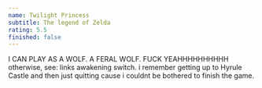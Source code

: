 ```yaml
---
name: Twilight Princess
subtitle: The legend of Zelda
rating: 5.5
finished: false
---
```


I CAN PLAY AS A WOLF. A FERAL WOLF. FUCK YEAHHHHHHHHHH otherwise, see: links awakening switch. i remember getting up to Hyrule Castle and then just quitting cause i couldnt be bothered to finish the game.
